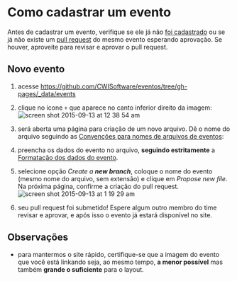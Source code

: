 # Como cadastrar um evento

Antes de cadastrar um evento, verifique se ele já não [foi cadastrado](http://cwisoftware.github.io/eventos) ou se já não existe um [pull request](https://github.com/CWISoftware/eventos/pulls) do mesmo evento esperando aprovação. Se houver, aproveite para revisar e aprovar o pull request.

## Novo evento

1. acesse https://github.com/CWISoftware/eventos/tree/gh-pages/_data/events

1. clique no ícone `+` que aparece no canto inferior direito da imagem: ![screen shot 2015-09-13 at 12 38 54 am](https://cloud.githubusercontent.com/assets/4842605/9835112/fddb4d3e-59af-11e5-8d22-5946d2c3d01a.png)

1. será aberta uma página para criação de um novo arquivo. Dê o nome do arquivo seguindo as [Convenções para nomes de arquivos de eventos](/file_naming.md):

1. preencha os dados do evento no arquivo, **seguindo estritamente** a [Formatação dos dados do evento](/data_format.md).

1. selecione opção *Create a **new branch***, coloque o nome do evento (mesmo nome do arquivo, sem extensão) e clique em *Propose new file*. Na próxima página, confirme a criação do pull request. ![screen shot 2015-09-13 at 1 19 29 am](https://cloud.githubusercontent.com/assets/4842605/9835221/8647fc94-59b5-11e5-9081-1ad8d55c7689.png)

1. seu pull request foi submetido! Espere algum outro membro do time revisar e aprovar, e após isso o evento já estará disponível no site.

## Observações

- para mantermos o site rápido, certifique-se que a imagem do evento que você está linkando seja, ao mesmo tempo, **a menor possível** mas também **grande o suficiente** para o layout.
